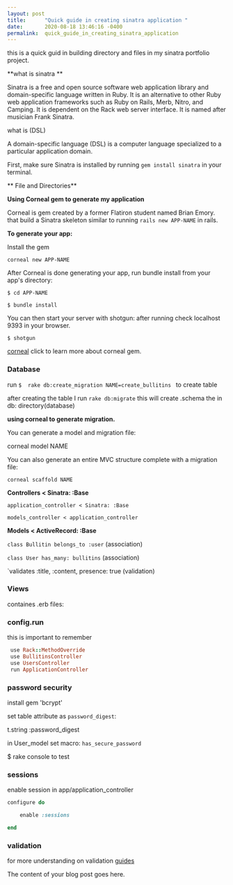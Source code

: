 ```yaml
---
layout: post
title:      "Quick guide in creating sinatra application "
date:       2020-08-18 13:46:16 -0400
permalink:  quick_guide_in_creating_sinatra_application
---
```


this is a quick guid in building  directory and files in my sinatra portfolio project.

 **what is sinatra **

Sinatra is a free and open source software web application library and domain-specific language written in Ruby. It is an alternative to other Ruby web application frameworks such as Ruby on Rails, Merb, Nitro, and Camping. It is dependent on the Rack web server interface. It is named after musician Frank Sinatra.

what is  (DSL) 

A domain-specific language (DSL) is a computer language specialized to a particular application domain.  

First, make sure Sinatra is installed by running `gem install sinatra`  in your terminal. 


** File and Directories**

**Using Corneal gem to generate my application**

Corneal is gem created by a former Flatiron student named Brian Emory.  that build a Sinatra skeleton similar to running 
`rails new APP-NAME` in rails. 

**To generate your app:** 

 Install the gem

`corneal new APP-NAME`

 After Corneal is done generating your app, run bundle install from your app's directory:

 `$ cd APP-NAME`
			 

 `$ bundle install`

You can then start your server with shotgun: after running check localhost 9393 in your browser.

   `$ shotgun` 

[corneal](https://github.com/thebrianemory/corneal) click to learn more about corneal gem.


### Database

 run `$  rake db:create_migration NAME=create_bullitins ` to create table 

 after creating the table I run `rake db:migrate` this will create .schema the in db: directory(database) 
 
**using corneal to generate migration.**
 
  You can generate a model and migration file:

  corneal model NAME

  You can also generate an entire MVC structure complete with a migration file:

	corneal scaffold NAME
	
 
 **Controllers < Sinatra: :Base**

` application_controller < Sinatra: :Base `

 `models_controller < application_controller` 


 **Models < ActiveRecord: :Base**
  
 `class Bullitin belongs_to :user`  (association)
					
 `class User has_many: bullitins` (association)
          
  `validates :title, :content,  presence: true  (validation) 
	

### Views
 
 containes .erb files:   
 
	
 ### config.run    
	
this is important to remember 

```ruby	
 use Rack::MethodOverride
 use BullitinsController
 use UsersController
 run ApplicationController 
 ```

	
	
### password security
	
install gem 'bcrypt' 
	
set table attribute as `password_digest`:

t.string :password_digest 

in User_model  set macro: `has_secure_password `

$ rake console to test


### sessions

enable session in app/application_controller 

```ruby
configure do 

    enable :sessions 

end 
```
				
### validation 
for more understanding on validation [guides](https://guides.rubyonrails.org/active_record_validations.html)

			
  
	
	 

				   
			 
			 
                         				                
         
          
							 
 





The content of your blog post goes here.
